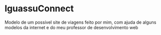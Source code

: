 # IguassuConnect
Modelo de um possível site de viagens feito por mim, com ajuda de alguns modelos da internet e do meu professor de desenvolvimento web
